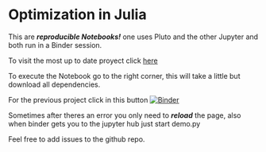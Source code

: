 # Optimization in Julia
This are ***reproducible Notebooks!*** one uses Pluto and the other Jupyter and both run in a Binder session.

To visit the most up to date proyect click [here](https://gquinche.github.io/Optimization/ConeHull)

To execute the Notebook go to the right corner, this will take a little but download all dependencies.



For the previous project click in this button
[![Binder](https://mybinder.org/badge_logo.svg)](https://mybinder.org/v2/gh/gquinche/Optimization/HEAD)

Sometimes after theres an error you only need to ***reload*** the page, also when binder gets you to the jupyter hub just start demo.py

Feel free to add issues to the github repo.

